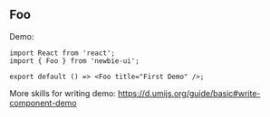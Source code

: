 ## Foo

Demo:

```tsx
import React from 'react';
import { Foo } from 'newbie-ui';

export default () => <Foo title="First Demo" />;
```

More skills for writing demo: https://d.umijs.org/guide/basic#write-component-demo
